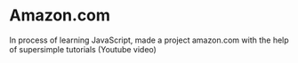 # Amazon.com
In process of learning JavaScript, made a project amazon.com with the help of supersimple tutorials (Youtube video)
